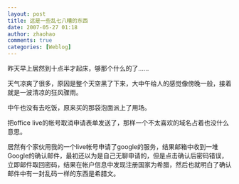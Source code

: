 ```yaml
---
layout: post
title: 这是一些乱七八糟的东西
date: 2007-05-27 01:18
author: zhaohao
comments: true
categories: [Weblog]
---
```

昨天早上居然到十点半才起床，够那个什么的了……

天气凉爽了很多，原因是整个天空黑了下来，大中午给人的感觉像傍晚一般，接着就是一波清凉的狂风骤雨。

中午也没有去吃饭，原来买的那袋泡面派上了用场。

把office live的帐号取消申请表单发送了，那样一个不太喜欢的域名占着也没什么意思。

居然有个家伙用我的一个live帐号申请了google的服务，结果邮箱中收到一堆Google的确认邮件，最初还以为是自己无聊申请的，但是点击确认后密码错误，立即邮件取回密码，结果在帐户信息中发现注册国家为希腊，然后也就明白了确认邮件中有一封乱码一样的东西是希腊文。
